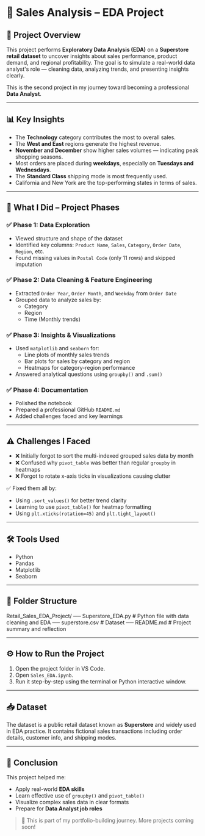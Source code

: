 # 🛒  Sales Analysis – EDA Project

## 📌 Project Overview

This project performs **Exploratory Data Analysis (EDA)** on a **Superstore retail dataset** to uncover insights about sales performance, product demand, and regional profitability. The goal is to simulate a real-world data analyst's role — cleaning data, analyzing trends, and presenting insights clearly.

This is the second project in my journey toward becoming a professional **Data Analyst**.

---

## 📊 Key Insights

- The **Technology** category contributes the most to overall sales.
- The **West and East** regions generate the highest revenue.
- **November and December** show higher sales volumes — indicating peak shopping seasons.
- Most orders are placed during **weekdays**, especially on **Tuesdays and Wednesdays**.
- The **Standard Class** shipping mode is most frequently used.
- California and New York are the top-performing states in terms of sales.

---

## 🧠 What I Did – Project Phases

### ✅ Phase 1: Data Exploration
- Viewed structure and shape of the dataset
- Identified key columns: `Product Name`, `Sales`, `Category`, `Order Date`, `Region`, etc.
- Found missing values in `Postal Code` (only 11 rows) and skipped imputation

### ✅ Phase 2: Data Cleaning & Feature Engineering
- Extracted `Order Year`, `Order Month`, and `Weekday` from `Order Date`
- Grouped data to analyze sales by:
  - Category
  - Region
  - Time (Monthly trends)

### ✅ Phase 3: Insights & Visualizations
- Used `matplotlib` and `seaborn` for:
  - Line plots of monthly sales trends
  - Bar plots for sales by category and region
  - Heatmaps for category-region performance
- Answered analytical questions using `groupby()` and `.sum()`

### ✅ Phase 4: Documentation
- Polished the notebook
- Prepared a professional GitHub `README.md`
- Added challenges faced and key learnings

---

## ⚠️ Challenges I Faced

- ❌ Initially forgot to sort the multi-indexed grouped sales data by month
- ❌ Confused why `pivot_table` was better than regular `groupby` in heatmaps
- ❌ Forgot to rotate x-axis ticks in visualizations causing clutter

✅ Fixed them all by:
- Using `.sort_values()` for better trend clarity
- Learning to use `pivot_table()` for heatmap formatting
- Using `plt.xticks(rotation=45)` and `plt.tight_layout()`

---

## 🛠 Tools Used

- Python
- Pandas
- Matplotlib
- Seaborn

---

## 📂 Folder Structure

Retail_Sales_EDA_Project/
── Superstore_EDA.py # Python file with data cleaning and EDA
── superstore.csv # Dataset
── README.md # Project summary and reflection



---

## ⚙️ How to Run the Project

1. Open the project folder in VS Code.
2. Open `Sales_EDA.ipynb`.
3. Run it step-by-step using the terminal or Python interactive window.

---

## 📥 Dataset

The dataset is a public retail dataset known as **Superstore** and widely used in EDA practice. It contains fictional sales transactions including order details, customer info, and shipping modes.

---

## 📝 Conclusion

This project helped me:
- Apply real-world **EDA skills**
- Learn effective use of `groupby()` and `pivot_table()`
- Visualize complex sales data in clear formats
- Prepare for **Data Analyst job roles**

> 💼 This is part of my portfolio-building journey. More projects coming soon!
